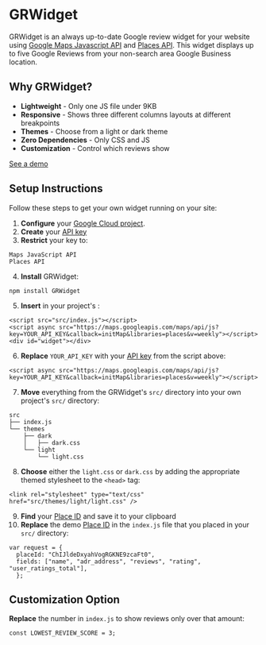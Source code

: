 # GRWidget

GRWidget is an always up-to-date Google review widget for your website using [Google Maps Javascript API](https://developers.google.com/maps/documentation/javascript) and [Places API](https://developers.google.com/maps/documentation/javascript/places). This widget displays up to five Google Reviews from your non-search area Google Business location.

## Why GRWidget?

* **Lightweight** - Only one JS file under 9KB
* **Responsive** - Shows three different columns layouts at different breakpoints
* **Themes** - Choose from a light or dark theme
* **Zero Dependencies** - Only CSS and JS
* **Customization** - Control which reviews show

[See a demo](https://gr-widget.vercel.app/)

## Setup Instructions

Follow these steps to get your own widget running on your site:

1. **Configure** your [Google Cloud project](https://developers.google.com/maps/documentation/places/web-service/cloud-setup).
2. **Create** your [API key](https://developers.google.com/maps/documentation/places/web-service/get-api-key)
3. **Restrict** your key to:

```
Maps JavaScript API
Places API
```
4. **Install** GRWidget:

```
npm install GRWidget
```
5. **Insert** in your project's <body>:

```
<script src="src/index.js"></script>
<script async src="https://maps.googleapis.com/maps/api/js?key=YOUR_API_KEY&callback=initMap&libraries=places&v=weekly"></script>
<div id="widget"></div>
```
6. **Replace** `YOUR_API_KEY` with your [API key](https://developers.google.com/maps/documentation/places/web-service/get-api-key) from the script above:

```
<script async src="https://maps.googleapis.com/maps/api/js?key=YOUR_API_KEY&callback=initMap&libraries=places&v=weekly"></script>
```
7. **Move** everything from the GRWidget's `src/` directory into your own project's `src/` directory:

```
src 
├── index.js
└── themes
    ├── dark
    │   ├── dark.css
    └── light
        └── light.css
```
8. **Choose** either the `light.css` or `dark.css` by adding the appropriate themed stylesheet to the `<head>` tag:

```
<link rel="stylesheet" type="text/css" href="src/themes/light/light.css" />
```
9. **Find** your [Place ID](https://developers.google.com/maps/documentation/places/web-service/place-id) and save it to your clipboard
10. **Replace** the demo [Place ID](https://developers.google.com/maps/documentation/places/web-service/place-id) in the `index.js` file that you placed in your `src/` directory:

```
var request = {
  placeId: "ChIJldeDxyahVogRGKNE9zcaFt0",
  fields: ["name", "adr_address", "reviews", "rating", "user_ratings_total"],
  };
```

## Customization Option
**Replace** the number in `index.js` to show reviews only over that amount:
```
const LOWEST_REVIEW_SCORE = 3;
```
